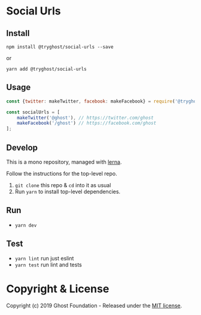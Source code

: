 # Social Urls

## Install

`npm install @tryghost/social-urls --save`

or

`yarn add @tryghost/social-urls`


## Usage

```js
const {twitter: makeTwitter, facebook: makeFacebook} = require('@tryghost/social-urls');

const socialUrls = [
    makeTwitter('@ghost'), // https://twitter.com/ghost
    makeFacebook('/ghost') // https://facebook.com/ghost
];
```

## Develop

This is a mono repository, managed with [lerna](https://lernajs.io/).

Follow the instructions for the top-level repo.
1. `git clone` this repo & `cd` into it as usual
2. Run `yarn` to install top-level dependencies.


## Run

- `yarn dev`


## Test

- `yarn lint` run just eslint
- `yarn test` run lint and tests




# Copyright & License

Copyright (c) 2019 Ghost Foundation - Released under the [MIT license](LICENSE).
